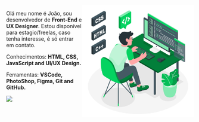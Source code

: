<img src="./img/eu-pc.svg" min-width="300px" max-width="300px" width="300px" align="right" alt="Computador iuriCode">

<p align="left"> 
  Olá meu nome é João, sou desenvolvedor de <strong>Front-End</strong> e <strong>UX Designer</strong>. Estou disponível para estagio/freelas, caso tenha interesse, é só entrar em contato.
</p>

<p align="left">
  Conhecimentos: <strong>HTML, CSS, JavaScript and UI/UX Design.</strong>
</p>

<p align="left">
  Ferramentas: <strong>VSCode, PhotoShop, Figma, Git and GitHub.</strong>
</p>


<p align="left">
  
  <a href="https://www.linkedin.com/in/jo%C3%A3o-vitor-camargo-49815a1b0/" alt="Linkedin">
  <img src="https://img.shields.io/badge/-Linkedin-0e76a8?style=for-the-badge&logo=Linkedin&logoColor=white&link=https://www.linkedin.com/in/iuricode" /></a>

</p>  
